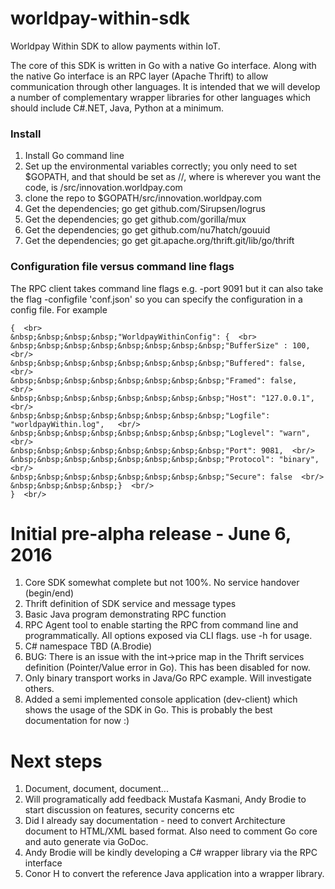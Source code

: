 # worldpay-within-sdk
Worldpay Within SDK to allow payments within IoT.

The core of this SDK is written in Go with a native Go interface. Along with the native Go interface is an RPC layer (Apache Thrift) to allow communication through other languages. It is intended that we will develop a number of complementary wrapper libraries for other languages which should include C#.NET, Java, Python at a minimum.

<h3>Install</h3>
<ol>
<li>Install Go command line</li>
<li>Set up the environmental variables correctly; you only need to set $GOPATH, and that should be set as <home>/<required_path>/<cloned_repo_structure>, where <home> is wherever you want the code, <required_path> is /src/innovation.worldpay.com</li>
<li>clone the repo to $GOPATH/src/innovation.worldpay.com</li>
<li>Get the dependencies; go get github.com/Sirupsen/logrus</li>
<li>Get the dependencies; go get github.com/gorilla/mux</li>
<li>Get the dependencies; go get github.com/nu7hatch/gouuid</li>
<li>Get the dependencies; go get git.apache.org/thrift.git/lib/go/thrift</li>
</ol>

<h3>Configuration file versus command line flags</h3>
<p>The RPC client takes command line flags e.g. -port 9091 but it can also take the flag -configfile 'conf.json' so you can specify the configuration in a config file. For example</p>

```
{  <br>
&nbsp;&nbsp;&nbsp;&nbsp;"WorldpayWithinConfig": {  <br>
&nbsp;&nbsp;&nbsp;&nbsp;&nbsp;&nbsp;&nbsp;&nbsp;"BufferSize" : 100,  <br/>
&nbsp;&nbsp;&nbsp;&nbsp;&nbsp;&nbsp;&nbsp;&nbsp;"Buffered": false,  <br/>
&nbsp;&nbsp;&nbsp;&nbsp;&nbsp;&nbsp;&nbsp;&nbsp;"Framed": false,  <br/>
&nbsp;&nbsp;&nbsp;&nbsp;&nbsp;&nbsp;&nbsp;&nbsp;"Host": "127.0.0.1",   <br/>
&nbsp;&nbsp;&nbsp;&nbsp;&nbsp;&nbsp;&nbsp;&nbsp;"Logfile": "worldpayWithin.log",   <br/>
&nbsp;&nbsp;&nbsp;&nbsp;&nbsp;&nbsp;&nbsp;&nbsp;"Loglevel": "warn",   <br/>
&nbsp;&nbsp;&nbsp;&nbsp;&nbsp;&nbsp;&nbsp;&nbsp;"Port": 9081,  <br/>
&nbsp;&nbsp;&nbsp;&nbsp;&nbsp;&nbsp;&nbsp;&nbsp;"Protocol": "binary",  <br/>
&nbsp;&nbsp;&nbsp;&nbsp;&nbsp;&nbsp;&nbsp;&nbsp;"Secure": false  <br/>
&nbsp;&nbsp;&nbsp;&nbsp;}  <br/>
}  <br/>
```


# Initial pre-alpha release - June 6, 2016

<ol>
<li>Core SDK somewhat complete but not 100%. No service handover (begin/end)</li>
<li>Thrift definition of SDK service and message types</li>
<li>Basic Java program demonstrating RPC function</li>
<li>RPC Agent tool to enable starting the RPC from command line and programmatically. All options exposed via CLI flags. use -h for usage.</li>
<li>C# namespace TBD (A.Brodie)</li>
<li>BUG: There is an issue with the int->price map in the Thrift services definition (Pointer/Value error in Go). This has been disabled for now.</li>
<li>Only binary transport works in Java/Go RPC example. Will investigate others.</li>
<li>Added a semi implemented console application (dev-client) which shows the usage of the SDK in Go. This is probably the best documentation for now :)</li>
</ol>

# Next steps
<ol>
<li>Document, document, document...</li>
<li>Will programatically add feedback Mustafa Kasmani, Andy Brodie to start discussion on features, security concerns etc</li>
<li>Did I already say documentation - need to convert Architecture document to HTML/XML based format. Also need to comment Go core and auto generate via GoDoc.</li>
<li>Andy Brodie will be kindly developing a C# wrapper library via the RPC interface</li>
<li>Conor H to convert the reference Java application into a wrapper library.</li>
</ol>

